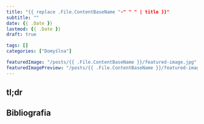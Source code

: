 ```yaml
---
title: "{{ replace .File.ContentBaseName "-" " " | title }}"
subtitle: ""
date: {{ .Date }}
lastmod: {{ .Date }}
draft: true

tags: []
categories: ["Domyślna"]

featuredImage: "/posts/{{ .File.ContentBaseName }}/featured-image.jpg"
featuredImagePreview: "/posts/{{ .File.ContentBaseName }}/featured-image.jpg"
---
```


<!--more-->

## tl;dr

## Bibliografia